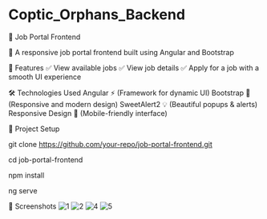 # Coptic_Orphans_Backend
📌 Job Portal Frontend



🚀 A responsive job portal frontend built using Angular and Bootstrap

🎯 Features
✅ View available jobs
✅ View job details
✅ Apply for a job with a smooth UI experience

🛠️ Technologies Used
Angular ⚡ (Framework for dynamic UI)
Bootstrap 🎨 (Responsive and modern design)
SweetAlert2 💡 (Beautiful popups & alerts)
Responsive Design 📱 (Mobile-friendly interface)

📂 Project Setup

git clone https://github.com/your-repo/job-portal-frontend.git

cd job-portal-frontend

npm install

ng serve

📸 Screenshots
![1](https://github.com/user-attachments/assets/fd9f3c05-e00a-4bf9-a685-6e030b1518cb)
![2](https://github.com/user-attachments/assets/47e54cd5-a401-4ad8-83ad-13c4edb8e759)
![4](https://github.com/user-attachments/assets/75cd24a1-8f09-4e17-ad34-577cd902c7b1)
![5](https://github.com/user-attachments/assets/c5499a9a-c3cd-4202-947b-dc05a3b43679)
